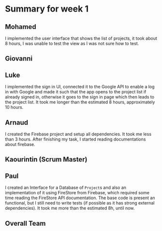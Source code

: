 # Summary for week 1

## Mohamed
I implemented the user interface that shows the list of projects, it took about 8 hours, I was unable to test the view as I was not sure how to test.

## Giovanni

## Luke
I implemented the sign in UI, connected it to the Google API to enable a log in with Google and made it such that the app opens to the project list if already signed in, otherwise it goes to the sign in page which then leads to the project list. It took me longer than the estimated 8 hours, approximately 10 hours.

## Arnaud
I created the Firebase project and setup all dependencies. It took me less than 3 hours. After finishing my task, I started reading documentations about firebase.

## Kaourintin (Scrum Master)

## Paul
I created an Interface for a Database of `Project`s and also an implementation of it using FireStore from Firebase, which required some time reading the FireStore API documentation. The base code is present an functional, but I still need to write tests (if possible as it has strong external dependencies). It took me more than the estimated 8h, until now.

## Overall Team
